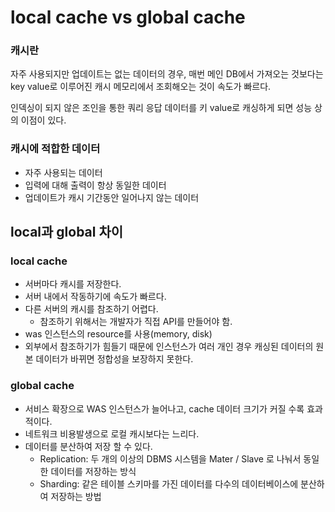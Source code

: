# local cache vs global cache

### 캐시란

자주 사용되지만 업데이트는 없는 데이터의 경우, 매번 메인 DB에서 가져오는 것보다는 key value로 이루어진 캐시 메모리에서 조회해오는 것이 속도가 빠르다. 

인덱싱이 되지 않은 조인을 통한 쿼리 응답 데이터를 키 value로 캐싱하게 되면 성능 상의 이점이 있다.

### 캐시에 적합한 데이터

- 자주 사용되는 데이터
- 입력에 대해 출력이 항상 동일한 데이터
- 업데이트가 캐시 기간동안 일어나지 않는 데이터

## local과 global 차이

### local cache

- 서버마다 캐시를 저장한다.
- 서버 내에서 작동하기에 속도가 빠르다.
- 다른 서버의 캐시를 참조하기 어렵다.
    - 참조하기 위해서는 개발자가 직접 API를 만들어야 함.
- was 인스턴스의 resource를 사용(memory, disk)
- 외부에서 참조하기가 힘들기 때문에 인스턴스가 여러 개인 경우 캐싱된 데이터의 원본 데이터가 바뀌면 정합성을 보장하지 못한다.

### global cache

- 서비스 확장으로 WAS 인스턴스가 늘어나고, cache 데이터 크기가 커질 수록 효과적이다.
- 네트워크 비용발생으로 로컬 캐시보다는 느리다.
- 데이터를 분산하여 저장 할 수 있다.
    - Replication: 두 개의 이상의 DBMS 시스템을 Mater / Slave 로 나눠서 동일한 데이터를 저장하는 방식
    - Sharding: 같은 테이블 스키마를 가진 데이터를 다수의 데이터베이스에 분산하여 저장하는 방법
